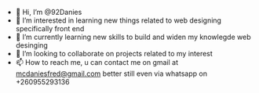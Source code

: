 - 👋 Hi, I’m @92Danies
- 👀 I’m interested in learning new things related to web designing specifically front end 
- 🌱 I’m currently learning new skills to build and widen my knowlegde web desinging
- 💞️ I’m looking to collaborate on projects related to my interest
- 📫 How to reach me, u can contact me on gmail at mcdaniesfred@gmail.com better still even via whatsapp on +260955293136

<!---
92Danies/92Danies is a ✨ special ✨ repository because its `README.md` (this file) appears on your GitHub profile.
You can click the Preview link to take a look at your changes.
--->
